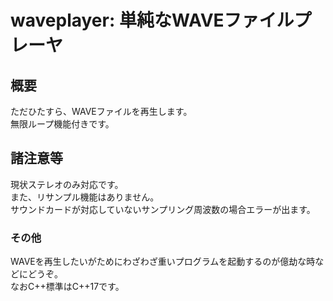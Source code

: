 # waveplayer: 単純なWAVEファイルプレーヤ

## 概要
ただひたすら、WAVEファイルを再生します。  
無限ループ機能付きです。

## 諸注意等
現状ステレオのみ対応です。  
また、リサンプル機能はありません。  
サウンドカードが対応していないサンプリング周波数の場合エラーが出ます。

### その他
WAVEを再生したいがためにわざわざ重いプログラムを起動するのが億劫な時などにどうぞ。  
なおC++標準はC++17です。

